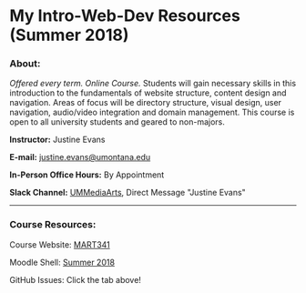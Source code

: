 # My Intro-Web-Dev Resources (Summer 2018)

### About:

_Offered every term. Online Course._
Students will gain necessary skills in this introduction to the fundamentals of website structure, content design and navigation. Areas of focus will be directory structure, visual design, user navigation, audio/video integration and domain management. This course is open to all university students and geared to non-majors. 

**Instructor:** Justine Evans

**E-mail:** [justine.evans@umontana.edu](mailto:justine.evans@umontana.edu)

**In-Person Office Hours:** By Appointment

**Slack Channel:** [UMMediaArts](https://ummediaarts.slack.com/), Direct Message "Justine Evans"

---

### Course Resources:

Course Website: [MART341](https://media-ed-online.github.io/intro-web-dev/)

Moodle Shell: [Summer 2018](https://moodle.umt.edu/course/view.php?id=21883)

GitHub Issues: Click the tab above!
